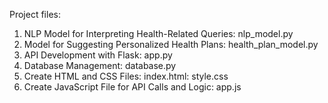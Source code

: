 
Project files:
1. NLP Model for Interpreting Health-Related Queries:  nlp_model.py
2. Model for Suggesting Personalized Health Plans: health_plan_model.py
3. API Development with Flask: app.py
4. Database Management: database.py
5. Create HTML and CSS Files: index.html: style.css
6. Create JavaScript File for API Calls and Logic: app.js


